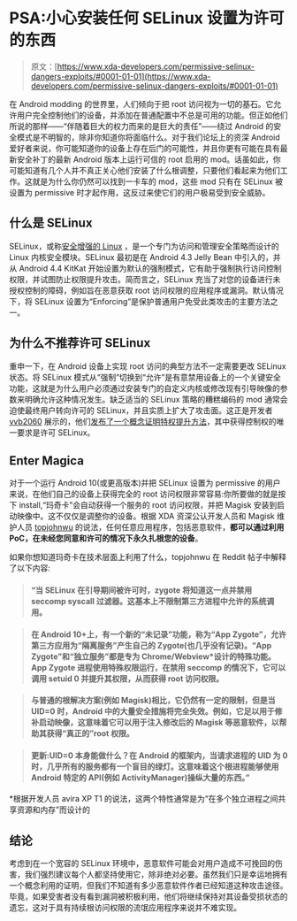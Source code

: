 # PSA:小心安装任何 SELinux 设置为许可的东西

> 原文：[https://www.xda-developers.com/permissive-selinux-dangers-exploits/#0001-01-01](https://www.xda-developers.com/permissive-selinux-dangers-exploits/#0001-01-01)

在 Android modding 的世界里，人们倾向于把 root 访问视为一切的基石。它允许用户完全控制他们的设备，并添加在普通配置中不总是可用的功能。但正如他们所说的那样——“伴随着巨大的权力而来的是巨大的责任”——绕过 Android 的安全模式是不明智的，除非你知道你将面临什么。对于我们论坛上的资深 Android 爱好者来说，你可能知道你的设备上存在后门的可能性，并且你更有可能在具有最新安全补丁的最新 Android 版本上运行可信的 root 启用的 mod。话虽如此，你可能知道有几个人并不真正关心他们安装了什么根调整，只要他们看起来为他们工作。这就是为什么你仍然可以找到一卡车的 mod，这些 mod 只有在 SELinux 被设置为 permissive 时才起作用，这反过来使它们的用户极易受到安全威胁。

## 什么是 SELinux

SELinux，或称[安全增强的 Linux](https://en.wikipedia.org/wiki/Security-Enhanced_Linux) ，是一个专门为访问和管理安全策略而设计的 Linux 内核安全模块。SELinux 最初是在 Android 4.3 Jelly Bean 中引入的，并从 Android 4.4 KitKat 开始设置为默认的强制模式，它有助于强制执行访问控制权限，并试图防止权限提升攻击。简而言之，SELinux 充当了对您的设备进行未授权控制的障碍，例如旨在恶意获取 root 访问权限的应用程序或漏洞。默认情况下，将 SELinux 设置为“Enforcing”是保护普通用户免受此类攻击的主要方法之一。

## 为什么不推荐许可 SELinux

重申一下，在 Android 设备上实现 root 访问的典型方法不一定需要更改 SELinux 状态。将 SELinux 模式从“强制”切换到“允许”是有意禁用设备上的一个关键安全功能，这就是为什么用户必须通过安装专门的自定义内核或修改现有引导映像的参数来明确允许这种情况发生。缺乏适当的 SELinux 策略的糟糕编码的 mod 通常会迫使最终用户转向许可的 SELinux，并且实质上扩大了攻击面。这正是开发者 [vvb2060](https://github.com/vvb2060) 展示的，他们[发布了一个概念证明特权提升方法](https://github.com/vvb2060/Magica)，其中获得控制权的唯一要求是许可 SELinux。

## Enter Magica

对于一个运行 Android 10(或更高版本)并把 SELinux 设置为 permissive 的用户来说，在他们自己的设备上获得完全的 root 访问权限非常容易:你所要做的就是按下 install,“玛奇卡”会自动获得一个服务的 root 访问权限，并把 Magisk 安装到启动映像中。这不仅仅是调整你的设备。根据 XDA 资深公认开发人员和 Magisk 维护人员 [topjohnwu](https://forum.xda-developers.com/m/topjohnwu.4470081/) 的说法，任何任意应用程序，包括恶意软件，**都可以通过利用 PoC，在未经您同意和许可的情况下永久扎根您的设备**。

如果你想知道玛奇卡在技术层面上利用了什么，topjohnwu 在 Reddit 帖子中解释了以下内容:

> #### “当 SELinux 在引导期间被许可时，zygote 将知道这一点并禁用 seccomp syscall 过滤器。这基本上不限制第三方进程中允许的系统调用。

> #### 在 Android 10+上，有一个新的“未记录”功能，称为“App Zygote”，允许第三方应用为“隔离服务”产生自己的 Zygote(也几乎没有记录)。“App Zygote”和“独立服务”都是专为 Chrome/Webview*设计的特殊功能。App Zygote 进程使用特殊权限运行，在禁用 seccomp 的情况下，它可以调用 setuid 0 并提升其权限，从而获得 root 访问权限。

> #### 与普通的根解决方案(例如 Magisk)相比，它仍然有一定的限制，但是当 UID=0 时，Android 中的大量安全措施将完全失效。例如，它足以用于修补启动映像，这意味着它可以用于注入修改后的 Magisk 等恶意软件，以帮助其获得“真正的”root 权限。

> #### 更新:UID=0 本身能做什么？在 Android 的框架内，当请求进程的 UID 为 0 时，几乎所有的服务都有一个盲目的绿灯。这意味着这个根进程能够使用 Android 特定的 API(例如 ActivityManager)操纵大量的东西。”

*根据开发人员 avira XP T1 的说法，这两个特性通常是为“在多个独立进程之间共享资源和内存”而设计的

## 结论

考虑到在一个宽容的 SELinux 环境中，恶意软件可能会对用户造成不可挽回的伤害，我们强烈建议每个人都坚持使用它，除非绝对必要。虽然我们只是幸运地拥有一个概念利用的证明，但我们不知道有多少恶意软件作者已经知道这种攻击途径。毕竟，如果受害者没有看到漏洞被积极利用，他们将继续保持对其设备受损状态的遗忘，这对于具有持续根访问权限的流氓应用程序来说并不难实现。